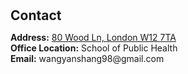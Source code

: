 <h1 id="contact"></h1>

<h2 style="margin: 30px 0px 10px;">Contact</h2>

<p><strong>Address:</strong> <a href="https://www.google.com/maps/place/Imperial+College+London+White+City+Campus/@51.5244032,-0.2228224,14z/data=!3m1!5s0x4876102846ca4079:0x197bb4bd39d0e84c!4m6!3m5!1s0x4876110149812b73:0x6048621cfb84b49e!8m2!3d51.5164579!4d-0.2252575!16s%2Fg%2F11j8ndl2pv?entry=ttu&g_ep=EgoyMDI0MDkwMy4wIKXMDSoASAFQAw%3D%3D">80 Wood Ln, London W12 7TA</a>
<br />
<strong>Office Location:</strong> School of Public Health
<br />
<strong>Email:</strong> <email>wangyanshang98@gmail.com</email>
<br />
<!-- <strong>Phone:</strong> </p> -->
<!-- <p style="text-align: left;"><iframe src="https://docs.google.com/forms/d/e/1FAIpQLSeFJTf6Nq_juYt4YNHpMSA5JOIDjsyAG3BjNEWdyAJfhfO11w/viewform?embedded=true&hl=en" width="640" scrolling="no" height="780" frameborder="0" marginheight="0" marginwidth="0">Loading…</iframe></p> -->
